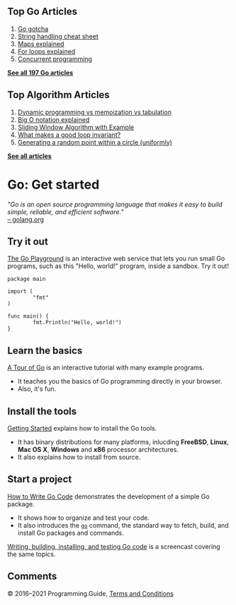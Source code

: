 



## Top Go Articles

1.  [Go gotcha](go-gotcha.html)
2.  [String handling cheat sheet](string-functions-reference-cheat-sheet.html)
3.  [Maps explained](maps-explained.html)
4.  [For loops explained](for-loop.html)
5.  [Concurrent programming](go-concurrency-tutorial.html)

[**See all 197 Go articles**](index.html)



## Top Algorithm Articles

1.  [Dynamic programming vs memoization vs tabulation](../dynamic-programming-vs-memoization-vs-tabulation.html)
2.  [Big O notation explained](../big-o-notation-explained.html)
3.  [Sliding Window Algorithm with Example](../sliding-window-example.html)
4.  [What makes a good loop invariant?](../what-makes-a-good-loop-invariant.html)
5.  [Generating a random point within a circle (uniformly)](../random-point-within-circle.html)

[**See all articles**](../index.html)

# Go: Get started

_"Go is an open source pro­gram­ming language that makes it easy to build simple, reliable, and efficient software."_  
[– golang.org](https://golang.org/)

## Try it out

[The Go Playground](https://play.golang.org/p/KZ6G2RCQuKj) is an interactive web service that lets you run small Go programs, such as this "Hello, world!" program, inside a sandbox. Try it out!

    package main

    import (
            "fmt"
    )

    func main() {
            fmt.Println("Hello, world!")
    }

## Learn the basics

[A Tour of Go](https://tour.golang.org/welcome/1) is an interactive tutorial with many example programs.

- It teaches you the basics of Go programming directly in your browser.
- Also, it's fun.

## Install the tools

[Getting Started](https://golang.org/doc/install) explains how to install the Go tools.

- It has binary distributions for many platforms, inlucding **FreeBSD**, **Linux**, **Mac OS X**, **Windows** and **x86** processor architectures.
- It also explains how to install from source.

## Start a project

[How to Write Go Code](https://golang.org/doc/code.html) demonstrates the development of a simple Go package.

- It shows how to organize and test your code.
- It also introduces the [`go`](https://golang.org/cmd/go/) command, the standard way to fetch, build, and install Go packages and commands.

[Writing, building, installing, and testing Go code](https://www.youtube.com/watch?v=XCsL89YtqCs) is a screencast covering the same topics.

## Comments



© 2016–2021 Programming.Guide, [Terms and Conditions](../terms-and-conditions.html)
